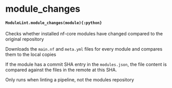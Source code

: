 # module\_changes

#### `ModuleLint.module_changes(module){:python}`

Checks whether installed nf-core modules have changed compared to the
original repository

Downloads the `main.nf` and `meta.yml` files for every module
and compares them to the local copies

If the module has a commit SHA entry in the `modules.json`, the file content is
compared against the files in the remote at this SHA.

Only runs when linting a pipeline, not the modules repository
